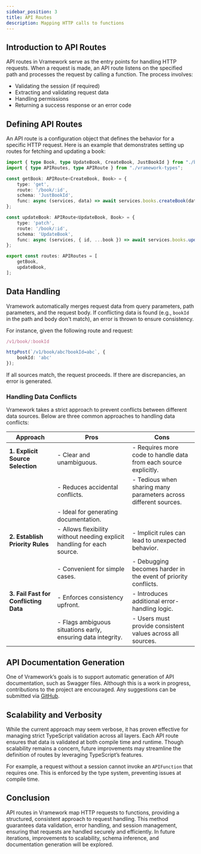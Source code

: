 ```yaml
---
sidebar_position: 3  
title: API Routes  
description: Mapping HTTP calls to functions  
---
```


## Introduction to API Routes

API routes in Vramework serve as the entry points for handling HTTP requests. When a request is made, an API route listens on the specified path and processes the request by calling a function. The process involves:

- Validating the session (if required)
- Extracting and validating request data
- Handling permissions
- Returning a success response or an error code

## Defining API Routes

An API route is a configuration object that defines the behavior for a specific HTTP request. Here is an example that demonstrates setting up routes for fetching and updating a book:

```typescript title="book.function.ts"
import { type Book, type UpdateBook, CreateBook, JustBookId } from "./books.types";
import { type APIRoutes, type APIRoute } from "./vramework-types";

const getBook: APIRoute<CreateBook, Book> = {
    type: 'get',
    route: '/book/:id',
    schema: 'JustBookId',
    func: async (services, data) => await services.books.createBook(data),
};

const updateBook: APIRoute<UpdateBook, Book> = {
    type: 'patch',
    route: '/book/:id',
    schema: 'UpdateBook',
    func: async (services, { id, ...book }) => await services.books.updateBook(id, book),
};

export const routes: APIRoutes = [
    getBook, 
    updateBook, 
];
```

## Data Handling

Vramework automatically merges request data from query parameters, path parameters, and the request body. If conflicting data is found (e.g., `bookId` in the path and body don't match), an error is thrown to ensure consistency. 

For instance, given the following route and request:

```typescript
/v1/book/:bookId
```

```typescript
httpPost(`/v1/book/abc?bookId=abc`, {
    bookId: 'abc'
});
```

If all sources match, the request proceeds. If there are discrepancies, an error is generated.

### Handling Data Conflicts

Vramework takes a strict approach to prevent conflicts between different data sources. Below are three common approaches to handling data conflicts:

| **Approach**                         | **Pros**                                                                 | **Cons**                                                                    |
|--------------------------------------|--------------------------------------------------------------------------|-----------------------------------------------------------------------------|
| **1. Explicit Source Selection**     | - Clear and unambiguous.                                                 | - Requires more code to handle data from each source explicitly.            |
|                                      | - Reduces accidental conflicts.                                          | - Tedious when sharing many parameters across different sources.            |
|                                      | - Ideal for generating documentation.                                    |                                                                             |
| **2. Establish Priority Rules**      | - Allows flexibility without needing explicit handling for each source.  | - Implicit rules can lead to unexpected behavior.                           |
|                                      | - Convenient for simple cases.                                           | - Debugging becomes harder in the event of priority conflicts.              |
| **3. Fail Fast for Conflicting Data**| - Enforces consistency upfront.                                          | - Introduces additional error-handling logic.                               |
|                                      | - Flags ambiguous situations early, ensuring data integrity.             | - Users must provide consistent values across all sources.                  |

## API Documentation Generation

One of Vramework’s goals is to support automatic generation of API documentation, such as Swagger files. Although this is a work in progress, contributions to the project are encouraged. Any suggestions can be submitted via [GitHub](./).

## Scalability and Verbosity

While the current approach may seem verbose, it has proven effective for managing strict TypeScript validation across all layers. Each API route ensures that data is validated at both compile time and runtime. Though scalability remains a concern, future improvements may streamline the definition of routes by leveraging TypeScript’s features.

For example, a request without a session cannot invoke an `APIFunction` that requires one. This is enforced by the type system, preventing issues at compile time.

## Conclusion

API routes in Vramework map HTTP requests to functions, providing a structured, consistent approach to request handling. This method guarantees data validation, error handling, and session management, ensuring that requests are handled securely and efficiently. In future iterations, improvements to scalability, schema inference, and documentation generation will be explored.
